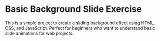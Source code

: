 
# Basic Background Slide Exercise

This is a simple project to create a sliding background effect using HTML, CSS, and JavaScript. Perfect for beginners who want to understand basic slide animations for web projects.
